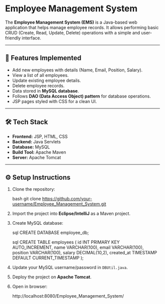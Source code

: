 # Employee Management System

The **Employee Management System (EMS)** is a Java-based web application that helps manage employee records. It allows performing basic CRUD (Create, Read, Update, Delete) operations with a simple and user-friendly interface.

---

## 🚀 Features Implemented

* Add new employees with details (Name, Email, Position, Salary).
* View a list of all employees.
* Update existing employee details.
* Delete employee records.
* Data stored in **MySQL database**.
* Follows **DAO (Data Access Object) pattern** for database operations.
* JSP pages styled with CSS for a clean UI.

---

## 🛠️ Tech Stack

* **Frontend:** JSP, HTML, CSS
* **Backend:** Java Servlets
* **Database:** MySQL
* **Build Tool:** Apache Maven
* **Server:** Apache Tomcat

---

## ⚙️ Setup Instructions

1. Clone the repository:

   bash
   git clone https://github.com/your-username/Employee_Management_System.git
 
2. Import the project into **Eclipse/IntelliJ** as a Maven project.
3. Create MySQL database:

   sql
   CREATE DATABASE employee_db;
  

   sql
   CREATE TABLE employees (
       id INT PRIMARY KEY AUTO_INCREMENT,
       name VARCHAR(100),
       email VARCHAR(100),
       position VARCHAR(100),
       salary DECIMAL(10,2),
       created_at TIMESTAMP DEFAULT CURRENT_TIMESTAMP
   );
   
4. Update your MySQL username/password in `DBUtil.java`.
5. Deploy the project on **Apache Tomcat**.
6. Open in browser:

  
   http://localhost:8080/Employee_Management_System/
   

